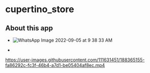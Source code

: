 # cupertino_store

## About this app 

- ![WhatsApp Image 2022-09-05 at 9 38 33 AM](https://user-images.githubusercontent.com/111631451/188362051-6a55e917-db34-41d0-84c4-2c8db7d2058f.jpeg)

- 
https://user-images.githubusercontent.com/111631451/188365155-fa86292c-fc3f-46b4-a7d1-be05404af8ec.mp4
